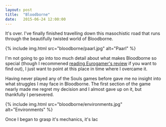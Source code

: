 ```yaml
---
layout: post
title:  "Bloodborne"
date:   2015-06-24 12:00:00
---
```


It's over. I've finally finished travelling down this masochistic road that runs through the beautifully twisted world of Bloodborne.

{% include img.html src="bloodborne/paarl.jpg" alt="Paarl" %}

I'm not going to go into too much detail about what makes Bloodborne so special (though I recommened [reading Eurogamer's review](http://www.eurogamer.net/articles/2015-03-27-bloodborne-review) if you want to find out), I just want to point at this place in time where I overcame it.

Having never played any of the Souls games before gave me no insight into what struggles I may face in Bloodborne. The first section of the game nearly made me regret my decision and I almost gave up on it, but thankfully I persevered.

{% include img.html src="bloodborne/environments.jpg" alt="Environments" %}

Once I began to grasp it's mechanics, it's lac
